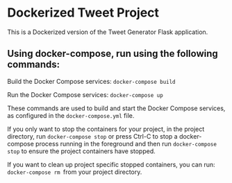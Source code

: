 # Dockerized Tweet Project

This is a Dockerized version of the Tweet Generator Flask application.
## Using docker-compose, run using the following commands:

Build the Docker Compose services:
`docker-compose build`

Run the Docker Compose services:
`docker-compose up`

These commands are used to build and start the Docker Compose services, as configured in the `docker-compose.yml` file.

If you only want to stop the containers for your project, in the project directory, run `docker-compose stop` or press Ctrl-C to stop a docker-compose process running in the foreground and then run `docker-compose stop` to ensure the project containers have stopped.

If you want to clean up project specific stopped containers, you can run: `docker-compose rm `from your project directory.
